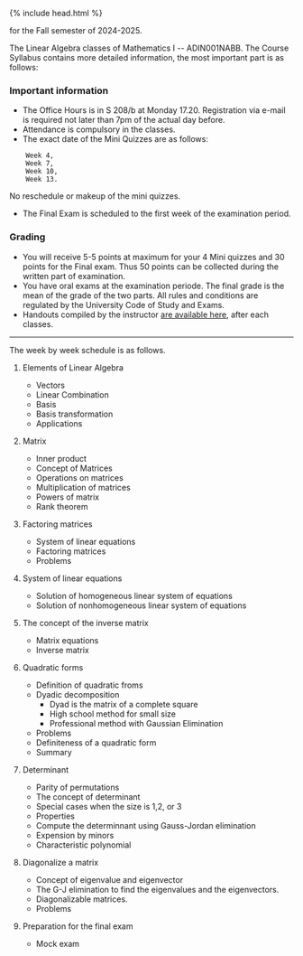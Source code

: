 {% include head.html %}

for the Fall semester of 2024-2025.

The Linear Algebra classes of Mathematics I -- ADIN001NABB.
The Course Syllabus contains more detailed information, the most important part is as follows:

### Important information
* The Office Hours is in S 208/b at Monday 17.20. Registration via e-mail is required not later than 7pm of the actual day before.
* Attendance is compulsory in the classes.
* The exact date of the Mini Quizzes are as follows:
```
    Week 4,
    Week 7, 
    Week 10,
    Week 13.
```
No reschedule or makeup of the mini quizzes.
* The Final Exam is scheduled to the first week of the examination period.

### Grading
- You will receive 5-5 points at maximum for your 4 Mini quizzes and 30 points for the Final exam. Thus 50 points can be collected during the written part of examination.
- You have oral exams at the examination periode. The final grade is the mean of the grade of the two parts.
All rules and conditions are regulated by the University Code of Study and Exams.
- Handouts compiled by the instructor [are available here](https://drive.google.com/file/d/1HA3ykDZn5RcQR4Mj9J8bixvM42_HJ46T/view?usp=sharing), after each classes.

---
The week by week schedule is as follows.
1. Elements of Linear Algebra
   * Vectors
   * Linear Combination
   * Basis
   * Basis transformation
   * Applications

1. Matrix
   * Inner product
   * Concept of Matrices
   * Operations on matrices
   * Multiplication of matrices
   * Powers of matrix
   * Rank theorem

1. Factoring matrices
   * System of linear equations
   * Factoring matrices
   * Problems

1. System of linear equations
   * Solution of homogeneous linear system of equations
   * Solution of nonhomogeneous linear system of equations

1. The concept of the inverse matrix
   * Matrix equations
   * Inverse matrix

1. Quadratic forms
   * Definition of quadratic froms
   * Dyadic decomposition
      * Dyad is the matrix of a complete square
      * High school method for small size
      * Professional method with Gaussian Elimination
   * Problems
   * Definiteness of a quadratic form
   * Summary

1. Determinant
   * Parity of permutations
   * The concept of determinant
   * Special cases when the size is 1,2, or 3
   * Properties
   * Compute the determinnant using Gauss-Jordan elimination
   * Expension by minors
   * Characteristic polynomial

1. Diagonalize a matrix
   * Concept of eigenvalue and eigenvector
   * The G-J elimination to find the eigenvalues and the eigenvectors.
   * Diagonalizable matrices.
   * Problems

1. Preparation for the final exam
   * Mock exam


<!--

1. [Derivative of a multivariable function]
   * Partial derivative
   * Derivative
   * Higher order derivatives
   * Extreme values
   * Problems
   * Review problems


1. [Elements of Linear Algebra](http://web.uni-corvinus.hu/magyarkuti/1-LinearAlgebra.pdf)

1. [Matrix](http://web.uni-corvinus.hu/magyarkuti/2-LinearAlgebra.pdf)

1. [Factoring matrices and linear systems](http://web.uni-corvinus.hu/magyarkuti/3-LinearAlgebra.pdf)

1. [System of linear equations](http://web.uni-corvinus.hu/magyarkuti/4-LinearAlgebra.pdf)

1. [The concept of the inverse matrix](http://web.uni-corvinus.hu/magyarkuti/4-LinearAlgebra.pdf)

1. [Quadratic forms](http://web.uni-corvinus.hu/magyarkuti/5-LinearAlgebra.pdf)

1. [Derivative of a multivariable function](http://web.uni-corvinus.hu/magyarkuti/6-LinearAlgebra.pdf)

1. [Diagonalize a matrix](http://web.uni-corvinus.hu/magyarkuti/7-LinearAlgebra.pdf)

1. [Determinant](http://web.uni-corvinus.hu/magyarkuti/8-LinearAlgebra.pdf)

1. [Preparation for the final exam](http://web.uni-corvinus.hu/magyarkuti/9-LinearAlgebra.pdf)

1. [Midterm ==== 
Preparing to the Midterm 1 
   *](http://web.uni-corvinus.hu/magyarkuti/mat1mid07A.pdf download]
   *](http://web.uni-corvinus.hu/magyarkuti/midterm.pdf download]
-->
